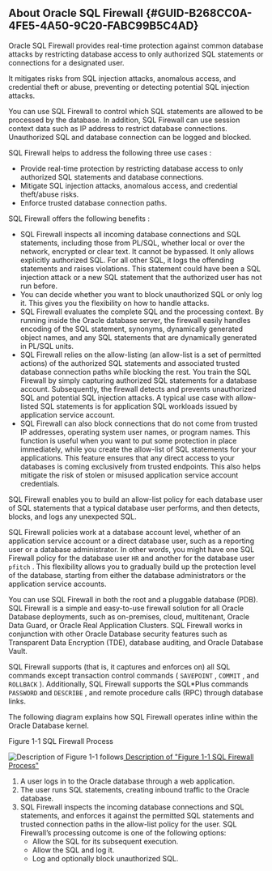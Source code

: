 ##  About Oracle SQL Firewall {#GUID-B268CC0A-4FE5-4A50-9C20-FABC99B5C4AD} 

Oracle SQL Firewall provides real-time protection against common database attacks by restricting database access to only authorized SQL statements or connections for a designated user. 

It mitigates risks from SQL injection attacks, anomalous access, and credential theft or abuse, preventing or detecting potential SQL injection attacks. 

You can use SQL Firewall to control which SQL statements are allowed to be processed by the database. In addition, SQL Firewall can use session context data such as IP address to restrict database connections. Unauthorized SQL and database connection can be logged and blocked. 

SQL Firewall helps to address the following three  use cases  : 

  * Provide real-time protection by restricting database access to only authorized SQL statements and database connections. 
  * Mitigate SQL injection attacks, anomalous access, and credential theft/abuse risks. 
  * Enforce trusted database connection paths. 



SQL Firewall offers the following  benefits  : 

  * SQL Firewall inspects all incoming database connections and SQL statements, including those from PL/SQL, whether local or over the network, encrypted or clear text. It cannot be bypassed. It only allows explicitly authorized SQL. For all other SQL, it logs the offending statements and raises violations. This statement could have been a SQL injection attack or a new SQL statement that the authorized user has not run before. 
  * You can decide whether you want to block unauthorized SQL or only log it. This gives you the flexibility on how to handle attacks. 
  * SQL Firewall evaluates the complete SQL and the processing context. By running inside the Oracle database server, the firewall easily handles encoding of the SQL statement, synonyms, dynamically generated object names, and any SQL statements that are dynamically generated in PL/SQL units. 
  * SQL Firewall relies on the allow-listing (an allow-list is a set of permitted actions) of the authorized SQL statements and associated trusted database connection paths while blocking the rest. You train the SQL Firewall by simply capturing authorized SQL statements for a database account. Subsequently, the firewall detects and prevents unauthorized SQL and potential SQL injection attacks. A typical use case with allow-listed SQL statements is for application SQL workloads issued by application service account. 
  * SQL Firewall can also block connections that do not come from trusted IP addresses, operating system user names, or program names. This function is useful when you want to put some protection in place immediately, while you create the allow-list of SQL statements for your applications. This feature ensures that any direct access to your databases is coming exclusively from trusted endpoints. This also helps mitigate the risk of stolen or misused application service account credentials. 



SQL Firewall enables you to build an allow-list policy for each database user of SQL statements that a typical database user performs, and then detects, blocks, and logs any unexpected SQL. 

SQL Firewall policies work at a database account level, whether of an application service account or a direct database user, such as a reporting user or a database administrator. In other words, you might have one SQL Firewall policy for the database user ` HR ` and another for the database user ` pfitch ` . This flexibility allows you to gradually build up the protection level of the database, starting from either the database administrators or the application service accounts. 

You can use SQL Firewall in both the root and a pluggable database (PDB). SQL Firewall is a simple and easy-to-use firewall solution for all Oracle Database deployments, such as on-premises, cloud, multitenant, Oracle Data Guard, or Oracle Real Application Clusters. SQL Firewall works in conjunction with other Oracle Database security features such as Transparent Data Encryption (TDE), database auditing, and Oracle Database Vault. 

SQL Firewall supports (that is, it captures and enforces on) all SQL commands except transaction control commands ( ` SAVEPOINT ` , ` COMMIT ` , and ` ROLLBACK ` ). Additionally, SQL Firewall supports the SQL*Plus commands ` PASSWORD ` and ` DESCRIBE ` , and remote procedure calls (RPC) through database links. 

The following diagram explains how SQL Firewall operates inline within the Oracle Database kernel. 

Figure 1-1 SQL Firewall Process 

![Description of Figure 1-1 follows](https://docs.oracle.com/en/database/oracle/oracle-database/23/sqlfw/img/sql_firewall_inbound.png)[ Description of "Figure 1-1 SQL Firewall Process" ](https://docs.oracle.com/en/database/oracle/oracle-database/23/sqlfw/img_text/sql_firewall_inbound.md)

  1. A user logs in to the Oracle database through a web application. 
  2. The user runs SQL statements, creating inbound traffic to the Oracle database. 
  3. SQL Firewall inspects the incoming database connections and SQL statements, and enforces it against the permitted SQL statements and trusted connection paths in the allow-list policy for the user. SQL Firewall’s processing outcome is one of the following options: 
     * Allow the SQL for its subsequent execution. 
     * Allow the SQL and log it. 
     * Log and optionally block unauthorized SQL. 


